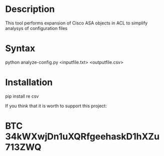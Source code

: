 # Description
This tool performs expansion of Cisco ASA objects in ACL to simplify analysys of configuration files

# Syntax 
python analyze-config.py <inputfile.txt> <outputfile.csv>

# Installation 
pip install re csv

If you think that it is worth to support this project: 
# BTC 34kWXwjDn1uXQRfgeehaskD1hXZu713ZWQ
